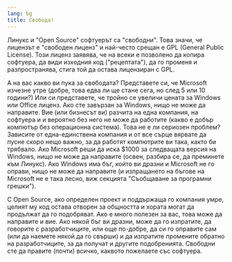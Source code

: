 ```yaml
---
lang: bg
title: Свобода!
---
```


Линукс и "Open Source" софтуерът са "свободни". Това значи, че лицензът е "свободен лиценз" и най-често срещан е GPL (General 
Public License). Този лиценз заявява, че на всеки е позволено да копира софтуера, да види изходния код ("рецептата"), да го променя и разпространява, стига той да остава лицензиран с GPL.

А на вас какво ви пука за свободата? Представете си, че Microsoft изчезне утре (добре, това едва ли ще стане сега, но след 5 или 10 години?) Или си представете, че тройно се увеличи цената за Windows или Office лиценз. Ако сте завързан за Windows, нищо не може да направите. Вие (или бизнесът ви) разчита на една компания, на софтуера и и вероятно без него не може да работите (какво е добър компютър без операционна система). Това не е ли сериозен проблем? Зависите от една-единствена компания и от все сърце вярвате да пусне скоро нещо важно, за да работят компютрите ви така, както би трябвало. Ако Microsoft реши да иска $1000 за следващата версия на Windows, нищо не може да направите (освен, разбира се, да преминете към Линукс). Ако Windows има бъг, който ви дразни и Microsoft не го оправи, нищо не може да направите (и изпращането на бъгове на Microsoft не е така лесно, виж секцията "Съобщаване за програмни грешки").

С Open Source, ако определен проект и поддържаща го компания умре, целият му код остава отворен за общността и хората могат да продължат да го подобряват. Ако е много полезен за вас, това може да направите и вие. Ако някой бъг ви дразни, може да го изпратите, да говорите с разработчиците, или още по-добре, да си го оправите сам (или да наемете някой да го свърши) и да изпратите промените обратно на разработчиците, за да получат и другите подобренията. Свободни сте да правите (почти) всичко, каквото пожелаете със софтуера.




